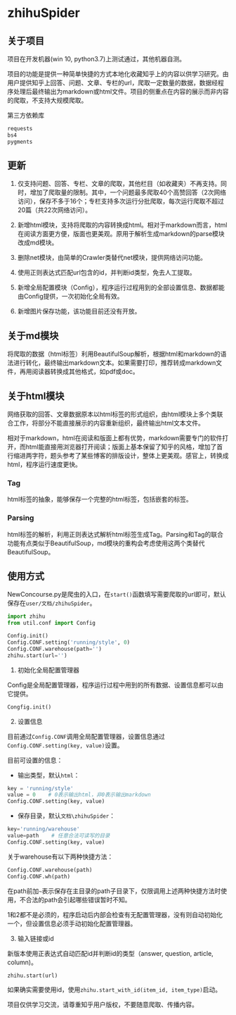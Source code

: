 # zhihuSpider

## 关于项目

项目在开发机器(win 10, python3.7)上测试通过，其他机器自测。

项目的功能是提供一种简单快捷的方式本地化收藏知乎上的内容以供学习研究。由用户提供知乎上回答、问题、文章、专栏的url，爬取一定数量的数据，数据经程序处理后最终输出为markdown或html文件。项目的侧重点在内容的展示而非内容的爬取，不支持大规模爬取。

第三方依赖库

```python
requests
bs4
pygments
```

## 更新

1. 仅支持问题、回答、专栏、文章的爬取，其他栏目（如收藏夹）不再支持。同时，增加了爬取量的限制。其中，一个问题最多爬取40个高赞回答（2次网络访问），保存不多于16个；专栏支持多次运行分批爬取，每次运行爬取不超过20篇（共22次网络访问）。

2. 新增html模块，支持将爬取的内容转换成html。相对于markdown而言，html在阅读方面更方便，版面也更美观。原用于解析生成markdown的parse模块改成md模块。

3. 删除net模块，由简单的Crawler类替代net模块，提供网络访问功能。

4. 使用正则表达式匹配url包含的id，并判断id类型，免去人工提取。

5. 新增全局配置模块（Config），程序运行过程用到的全部设置信息、数据都能由Config提供，一次初始化全局有效。

6. 新增图片保存功能，该功能目前还没有开放。

## 关于md模块

将爬取的数据（html标签）利用BeautifulSoup解析，根据html和markdown的语法进行转化，最终输出markdown文本。如果需要打印，推荐转成markdown文件，再用阅读器转换成其他格式，如pdf或doc。

## 关于html模块

网络获取的回答、文章数据原本以html标签的形式组织，由html模块上多个类联合工作，将部分不能直接展示的内容重新组织，最终输出html文本文件。

相对于markdown，html在阅读和版面上都有优势，markdown需要专门的软件打开，而html能直接用浏览器打开阅读；版面上基本保留了知乎的风格，增加了首行缩进两字符，题头参考了某些博客的排版设计，整体上更美观。感官上，转换成html，程序运行速度更快。

### Tag

html标签的抽象，能够保存一个完整的html标签，包括嵌套的标签。

### Parsing

html标签的解析，利用正则表达式解析html标签生成Tag。Parsing和Tag的联合功能有点类似于BeautifulSoup，md模块的重构会考虑使用这两个类替代BeautifulSoup。

## 使用方式

NewConcourse.py是爬虫的入口，在`start()`函数填写需要爬取的url即可，默认保存在`user/文档/zhihuSpider`。

```python
import zhihu
from util.conf import Config

Config.init()
Config.CONF.setting('running/style', 0)
Config.CONF.warehouse(path='')
zhihu.start(url='')
```

1. 初始化全局配置管理器

Config是全局配置管理器，程序运行过程中用到的所有数据、设置信息都可以由它提供。

```python
Congfig.init()
```

2. 设置信息

目前通过`Config.CONF`调用全局配置管理器，设置信息通过`Config.CONF.setting(key, value)`设置。

目前可设置的信息：

- 输出类型，默认`html`：

```python
key = 'running/style'
value = 0    # 0表示输出html，非0表示输出markdown
Config.CONF.setting(key, value)
```

- 保存目录，默认`文档\zhihuSpider`：

```python
key='running/warehouse'
value=path    # 任意合法可读写的目录
Config.CONF.setting(key, value)
```

关于warehouse有以下两种快捷方法：

```python
Config.CONF.warehouse(path)
Config.CONF.wh(path)
```

在path前加`~`表示保存在主目录的path子目录下，仅限调用上述两种快捷方法时使用，不合法的path会引起哪些错误暂时不知。

1和2都不是必须的，程序启动后内部会检查有无配置管理器，没有则自动初始化一个，但设置信息必须手动初始化配置管理器。

3. 输入链接或id

新版本使用正表达式自动匹配id并判断id的类型（answer, question, article, column)。

```python
zhihu.start(url)
```

如果确实需要使用id，使用`zhihu.start_with_id(item_id, item_type)`启动。

项目仅供学习交流，请尊重知乎用户版权，不要随意爬取、传播内容。
